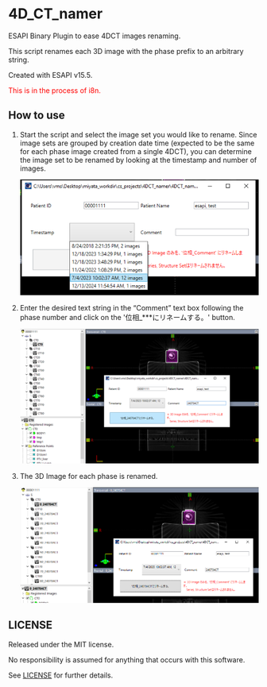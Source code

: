 # 4D_CT_namer

ESAPI Binary Plugin to ease 4DCT images renaming.

This script renames each 3D image with the phase prefix to an arbitrary string.

Created with ESAPI v15.5.

<span style="color:#ff0000;">This is in the process of i8n.</span>



## How to use

1. Start the script and select the image set you would like to rename. Since image sets are grouped by creation date time (expected to be the same for each phase image created from a single 4DCT), you can determine the image set to be renamed by looking at the timestamp and number of images.

   ![select_target](./images/4DCT_namer_select_images.png)

2. Enter the desired text string in the “Comment” text box following the phase number and click on the '位相_\*\*\*にリネームする。' button. 

   ![select_target](./images/4DCT_namer_input_new_name.png)

3. The 3D Image for each phase is renamed.

   ![select_target](./images/4DCT_namer_name_changed.png)



## LICENSE

Released under the MIT license.

No responsibility is assumed for anything that occurs with this software.

See [LICENSE](https://github.com/akiaji-k/plan_checker_gui_esapi_v15_5/blob/main/LICENSE) for further details.